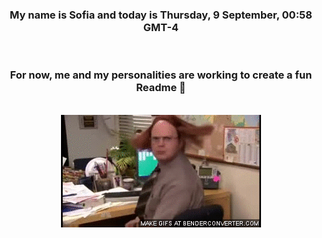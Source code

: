 


<div align="center">
<h3 >My name is Sofia and today is Thursday, 9 September, 00:58 GMT-4</h3><br>
<h3 >For now, me and my personalities are working to create a fun Readme 👋
</h3><br>
<img src='img/dwight.gif' alt='working...'/>
</div>
